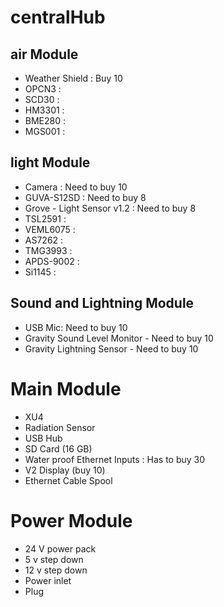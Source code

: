 # centralHub

## air Module 
 - Weather Shield : Buy 10 
 - OPCN3  :
 - SCD30  :
 - HM3301 : 
 - BME280 :
 - MGS001 :  
 
 
 ## light Module 
- Camera                    :  Need to buy 10 
- GUVA-S12SD                :  Need to buy 8 
- Grove - Light Sensor v1.2 :  Need to buy 8
- TSL2591                   :  
- VEML6075                  :
- AS7262                    :
- TMG3993                   :
- APDS-9002                 : 
- Si1145                    : 


## Sound and Lightning Module 
- USB Mic: Need to buy 10
- Gravity Sound Level Monitor - Need to buy 10 
- Gravity Lightning Sensor - Need to buy 10 



# Main Module
- XU4 
- Radiation Sensor 
- USB Hub 
- SD Card (16 GB)   
- Water proof Ethernet Inputs : Has to buy 30 
- V2 Display (buy 10)
- Ethernet Cable Spool 


# Power Module 
- 24 V power pack 
- 5 v step down 
- 12 v step down 
- Power inlet 
- Plug 
